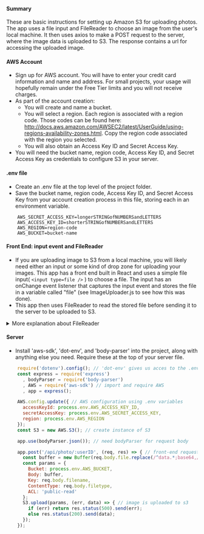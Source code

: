 #### Summary
These are basic instructions for setting up Amazon S3 for uploading photos. The app uses a file input and FileReader to choose an image from the user's local machine. It then uses axios to make a POST request to the server, where the image data is uploaded to S3. The response contains a url for accessing the uploaded image.

#### AWS Account
- Sign up for AWS account. You will have to enter your credit card information and name and address. For small projects, your usage will hopefully remain under the Free Tier limits and you will not receive charges.
- As part of the account creation: 
    - You will create and name a bucket. 
    - You will select a region. Each region is associated with a region code. Those codes can be found here: http://docs.aws.amazon.com/AWSEC2/latest/UserGuide/using-regions-availability-zones.html. Copy the region code associated with the region you selected.
    - You will also obtain an Access Key ID and Secret Access Key.
- You will need the bucket name, region code, Access Key ID, and Secret Access Key as credentials to configure S3 in your server.


#### .env file
- Create an .env file at the top level of the project folder.
- Save the bucket name, region code, Access Key ID, and Secret Access Key from your account creation process in this file, storing each in an environment variable.

```
    AWS_SECRET_ACCESS_KEY=longerSTRINGofNUMBERSandLETTERS
    AWS_ACCESS_KEY_ID=shorterSTRINGofNUMBERSandLETTERS
    AWS_REGION=region-code
    AWS_BUCKET=bucket-name

```

#### Front End: input event and FileReader
- If you are uploading image to S3 from a local machine, you will likely need either an input or some kind of drop zone for uploading your images. This app has a front end built in React and uses a simple file input( ```<input type=file />``` ) to choose a file. The input has an onChange event listener that captures the input event and stores the file in a variable called "file" (see ImageUploader.js to see how this was done).
- This app then uses FileReader to read the stored file before sending it to the server to be uploaded to S3.

<details><summary>More explanation about FileReader</summary>

- FileReader is not an S3 thing. It is a file API built into HTML5 for uploading local images to the web. Most browsers support it. No installation is required.

- There are four basic steps for using FileReader in an app like this:
    1. Create an instance of FileReader and store it in a variable (often named "reader").
    2. Save the file in variable (often named "file"). This is the same file mentioned above, 
    the file captured by the input event.
    3. Tell the reader to read (i.e., interpret) the file using a built-in FileReader method. Here, 
    we use the .readAsDataURL method to read image data, but there are other methods too, such as 
    the .readAsText method for reading text data.
    4. Use the built-in .onload method to tell FileReader what to do with the file once the reader 
    has read it. Once the file has been read, FileReader stores the file in the .result property on 
    the reader (e.g., in "reader.result" if the FileReader instance was named "reader").

- Here is an example of those four steps, taken from the code in this app:
    
```js
    const reader = new FileReader(); // 1. create instance of FileReader
    const file = e.target.files[0];  // 2. save file from input event in a variable
    reader.readAsDataURL(file);      // 3. tell reader to read file using built-in method
    reader.onload = () => {          // 4. tell reader what to do with file once read
        const pic = {
        file: reader.result, // .result is where the result of the read operation is stored
        filename: file.name,
        filetype: file.type
        }
        this.setState({ pic }); // once the file is read, the pic object is set to this.state
    }
```

</details>
        


#### Server
- Install 'aws-sdk', 'dot-env', and 'body-parser' into the project, along with anything else you need. Require these at the top of your server file.

```js
    require('dotenv').config(); // 'dot-env' gives us acces to the .env variables
    const express = require('express')
      , bodyParser = require('body-parser') 
      , AWS = require('aws-sdk') // import and require AWS
      , app = express();

    AWS.config.update({ // AWS configuration using .env variables
      accessKeyId: process.env.AWS_ACCESS_KEY_ID,
      secretAccessKey: process.env.AWS_SECRET_ACCESS_KEY,
      region: process.env.AWS_REGION
    });
    const S3 = new AWS.S3(); // create instance of S3

    app.use(bodyParser.json()); // need bodyParser for request body

    app.post('/api/photo/:userID', (req, res) => { // front-end request sends chosen image to post endpoint
      const buffer = new Buffer(req.body.file.replace(/^data.*;base64,/, ""), 'base64');
      const params = {
        Bucket: process.env.AWS_BUCKET,
        Body: buffer,
        Key: req.body.filename,
        ContentType: req.body.filetype,
        ACL: 'public-read'
      };
      S3.upload(params, (err, data) => { // image is uploaded to s3
        if (err) return res.status(500).send(err);
        else res.status(200).send(data);
      });
    });

```